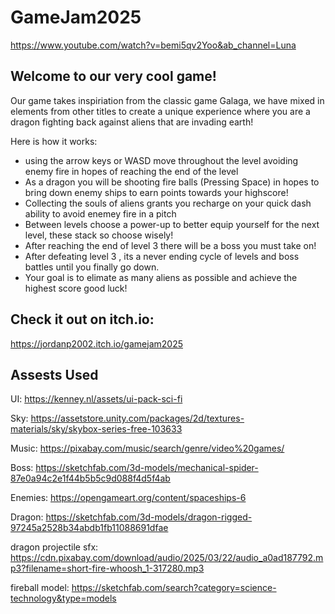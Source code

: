 # GameJam2025
 
https://www.youtube.com/watch?v=bemi5qv2Yoo&ab_channel=Luna


## Welcome to our very cool game! 
Our game takes inspiriation from the classic game Galaga, we have mixed in elements from other titles to create a unique experience where you are a dragon fighting back against aliens that are invading earth!

Here is how it works:

- using the arrow keys or WASD move throughout the level avoiding enemy fire in hopes of reaching the end of the level
- As a dragon you will be shooting fire balls (Pressing Space) in hopes to bring down enemy ships to earn points towards your highscore!
- Collecting the souls of aliens grants you recharge on your quick dash ability to avoid enemey fire in a pitch
- Between levels choose a power-up to better equip yourself for the next level, these stack so choose wisely!
- After reaching the end of level 3 there will be a boss you must take on!
- After defeating level 3 , its a never ending cycle of levels and boss battles until you finally go down.
- Your goal is to elimate as many aliens as possible and achieve the highest score good luck!
  
## Check it out on itch.io:

https://jordanp2002.itch.io/gamejam2025

## Assests Used

UI: https://kenney.nl/assets/ui-pack-sci-fi

Sky: https://assetstore.unity.com/packages/2d/textures-materials/sky/skybox-series-free-103633

Music: https://pixabay.com/music/search/genre/video%20games/

Boss: https://sketchfab.com/3d-models/mechanical-spider-87e0a94c2e1f44b5b5c9d088f4d5f4ab

Enemies: https://opengameart.org/content/spaceships-6

Dragon: https://sketchfab.com/3d-models/dragon-rigged-97245a2528b34abdb1fb11088691dfae

dragon projectile sfx: https://cdn.pixabay.com/download/audio/2025/03/22/audio_a0ad187792.mp3?filename=short-fire-whoosh_1-317280.mp3

fireball model: https://sketchfab.com/search?category=science-technology&type=models

